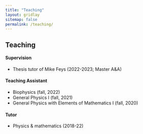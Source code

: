 ```yaml
---
title: "Teaching"
layout: gridlay
sitemap: false
permalink: /teaching/
---
```


## Teaching

#### Supervision
* Thesis tutor of Mike Feys (2022-2023; Master A&A)

#### Teaching Assistant
* Biophysics (fall, 2022)
* General Physics I (fall, 2021)
* General Physics with Elements of Mathematics I (fall, 2020)

#### Tutor
* Physics & mathematics (2018-22)